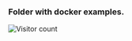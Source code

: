 ### Folder with docker examples.

![Visitor count](https://shields-io-visitor-counter.herokuapp.com/badge?page=vanalex.docker-lab)
